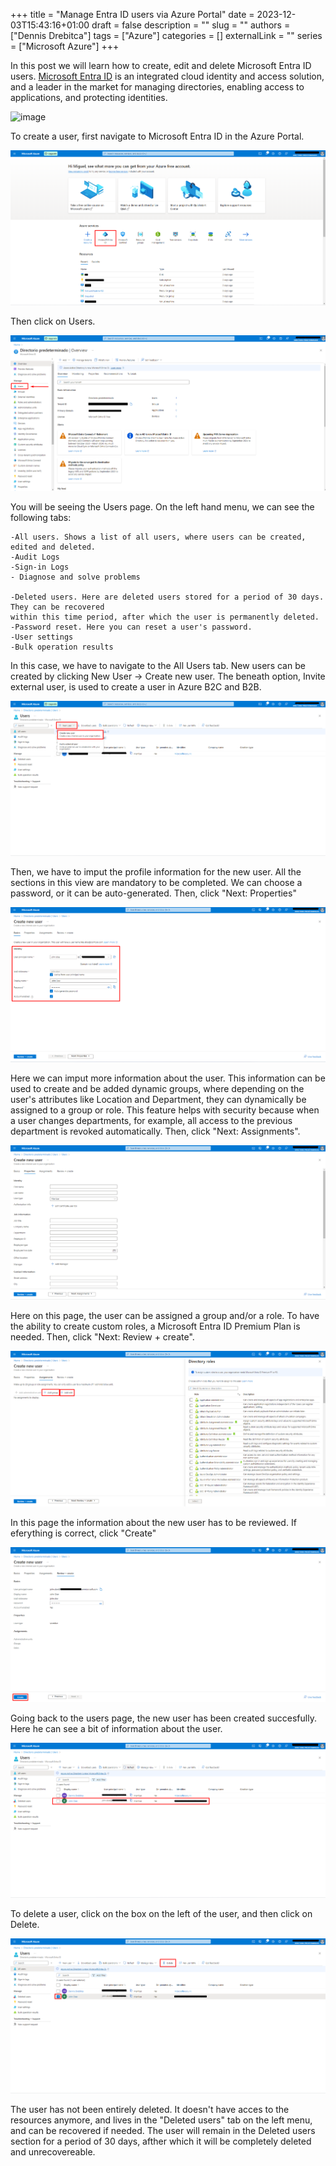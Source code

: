 +++
title = "Manage Entra ID users via Azure Portal"
date = 2023-12-03T15:43:16+01:00
draft = false
description = ""
slug = ""
authors = ["Dennis Drebitca"]
tags = ["Azure"]
categories = []
externalLink = ""
series = ["Microsoft Azure"]
+++

In this post we will learn how to create, edit and delete Microsoft Entra ID users. [Microsoft Entra ID](https://www.microsoft.com/en-us/security/business/identity-access/microsoft-entra-id) is an integrated cloud identity and access solution, and a leader in the market for managing directories, enabling access to applications, and protecting identities.

![image](Entra_ID_Diagram.avif)

To create a user, first navigate to Microsoft Entra ID in the Azure Portal.

![image](1.png)

Then click on Users.

![image](2.png)

You will be seeing the Users page. On the left hand menu, we can see the following tabs:

	-All users. Shows a list of all users, where users can be created, edited and deleted.
	-Audit Logs
	-Sign-in Logs
	- Diagnose and solve problems

	-Deleted users. Here are deleted users stored for a period of 30 days. They can be recovered 
	within this time period, after which the user is permanently deleted.
	-Password reset. Here you can reset a user's password.
	-User settings
	-Bulk operation results

In this case, we have to navigate to the All Users tab. New users can be created by clicking New User -> Create new user. The beneath option, Invite external user, is used to create a user in Azure B2C and B2B.

![image](3.png)

 Then, we have to imput the profile information for the new user. All the sections in this view are mandatory to be completed. We can choose a password, or it can be auto-generated. Then, click "Next: Properties"

![image](4.png)

Here we can imput more information about the user. This information can be used to create and be added dynamic groups, where depending on the user's attributes like Location and Department, they can dynamically be assigned to a group or role. This feature helps with security because when a user changes departments, for example, all access to the previous department is revoked automatically. Then, click "Next: Assignments".

![image](5.png)

Here on this page, the user can be assigned a group and/or a role. To have the ability to create custom roles, a Microsoft Entra ID Premium Plan is needed. Then, click "Next: Review + create".

![image](6.png)

In this page the information about the new user has to be reviewed. If eferything is correct, click "Create"

![image](7.png)

Going back to the users page, the new user has been created succesfully. Here he can see a bit of information about the user.

![image](8.png)

To delete a user, click on the box on the left of the user, and then click on Delete.

![image](9.png)

The user has not been entirely deleted. It doesn't have acces to the resources anymore, and lives in the "Deleted users" tab on the left menu, and can be recovered if needed. The user will remain in the Deleted users section for a period of 30 days, afther which it will be completely deleted and unrecovereable.
